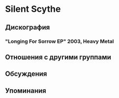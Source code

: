 # Silent Scythe



## Дискография

### "Longing For Sorrow EP" 2003, Heavy Metal




## Отношения с другими группами


## Обсуждения


## Упоминания

